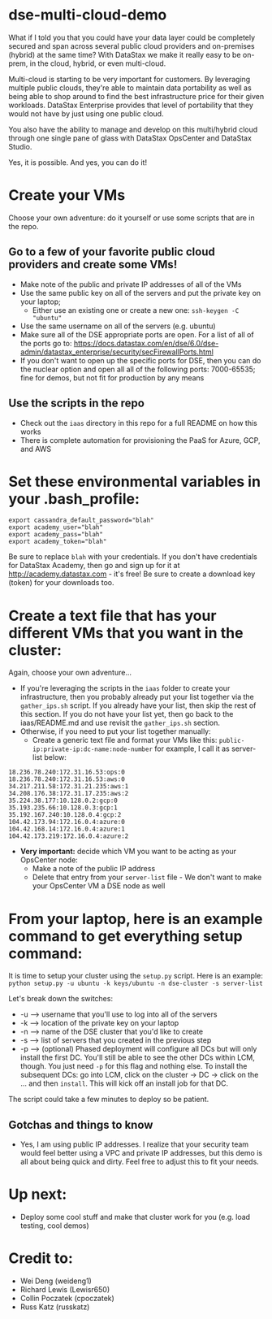 # dse-multi-cloud-demo
What if I told you that you could have your data layer could be completely secured and span across several public cloud providers and on-premises (hybrid) at the same time? With DataStax we make it really easy to be on-prem, in the cloud, hybrid, or even multi-cloud.

Multi-cloud is starting to be very important for customers. By leveraging multiple public clouds, they're able to maintain data portability as well as being able to shop around to find the best infrastructure price for their given workloads. DataStax Enterprise provides that level of portability that they would not have by just using one public cloud.

You also have the ability to manage and develop on this multi/hybrid cloud through one single pane of glass with DataStax OpsCenter and DataStax Studio.

Yes, it is possible. And yes, you can do it!

# Create your VMs
Choose your own adventure: do it yourself or use some scripts that are in the repo.

## Go to a few of your favorite public cloud providers and create some VMs!
* Make note of the public and private IP addresses of all of the VMs
* Use the same public key on all of the servers and put the private key on your laptop;
  * Either use an existing one or create a new one: `ssh-keygen -C "ubuntu"`
* Use the same username on all of the servers (e.g. ubuntu)
* Make sure all of the DSE appropriate ports are open. For a list of all of the ports go to: https://docs.datastax.com/en/dse/6.0/dse-admin/datastax_enterprise/security/secFirewallPorts.html
* If you don't want to open up the specific ports for DSE, then you can do the nuclear option and open all all of the following ports: 7000-65535; fine for demos, but not fit for production by any means

## Use the scripts in the repo
* Check out the `iaas` directory in this repo for a full README on how this works
* There is complete automation for provisioning the PaaS for Azure, GCP, and AWS

# Set these environmental variables in your .bash_profile:
```
export cassandra_default_password="blah"
export academy_user="blah"
export academy_pass="blah"
export academy_token="blah"
```
Be sure to replace `blah` with your credentials. If you don't have credentials for DataStax Academy, then go and sign up for it at http://academy.datastax.com - it's free!  Be sure to create a download key (token) for your downloads too.

# Create a text file that has your different VMs that you want in the cluster:
Again, choose your own adventure...
* If you're leveraging the scripts in the `iaas` folder to create your infrastructure, then you probably already put your list together via the `gather_ips.sh` script. If you already have your list, then skip the rest of this section. If you do not have your list yet, then go back to the iaas/README.md and use revisit the `gather_ips.sh` section.
* Otherwise, if you need to put your list together manually:
  * Create a generic text file and format your VMs like this: `public-ip:private-ip:dc-name:node-number` for example, I call it as server-list below:
```
18.236.78.240:172.31.16.53:ops:0
18.236.78.240:172.31.16.53:aws:0
34.217.211.58:172.31.21.235:aws:1
34.208.176.38:172.31.17.235:aws:2
35.224.38.177:10.128.0.2:gcp:0
35.193.235.66:10.128.0.3:gcp:1
35.192.167.240:10.128.0.4:gcp:2
104.42.173.94:172.16.0.4:azure:0
104.42.168.14:172.16.0.4:azure:1
104.42.173.219:172.16.0.4:azure:2
```
* **Very important:** decide which VM you want to be acting as your OpsCenter node:
  * Make a note of the public IP address
  * Delete that entry from your `server-list` file - We don't want to make your OpsCenter VM a DSE node as well

# From your laptop, here is an example command to get everything setup command:
It is time to setup your cluster using the `setup.py` script. Here is an example:
`python setup.py -u ubuntu -k keys/ubuntu -n dse-cluster -s server-list`

Let's break down the switches:
* -u --> username that you'll use to log into all of the servers
* -k --> location of the private key on your laptop
* -n --> name of the DSE cluster that you'd like to create
* -s --> list of servers that you created in the previous step
* -p --> (optional) Phased deployment will configure all DCs but will only install the first DC. You'll still be able to see the other DCs within LCM, though. You just need `-p` for this flag and nothing else. To install the subsequent DCs: go into LCM, click on the cluster -> DC -> click on the ... and then `install`. This will kick off an install job for that DC.

The script could take a few minutes to deploy so be patient.

## Gotchas and things to know
* Yes, I am using public IP addresses. I realize that your security team would feel better using a VPC and private IP addresses, but this demo is all about being quick and dirty. Feel free to adjust this to fit your needs.

# Up next:
* Deploy some cool stuff and make that cluster work for you (e.g. load testing, cool demos)

# Credit to:
* Wei Deng (weideng1)
* Richard Lewis (Lewisr650)
* Collin Poczatek (cpoczatek)
* Russ Katz (russkatz)
